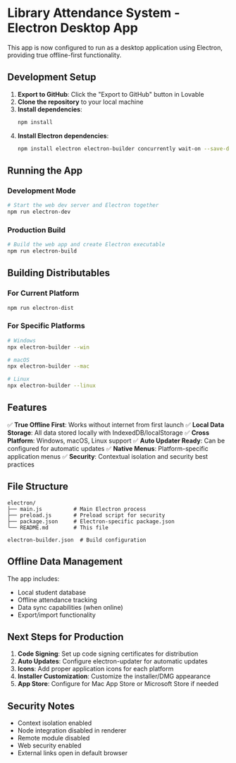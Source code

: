 # Library Attendance System - Electron Desktop App

This app is now configured to run as a desktop application using Electron, providing true offline-first functionality.

## Development Setup

1. **Export to GitHub**: Click the "Export to GitHub" button in Lovable
2. **Clone the repository** to your local machine
3. **Install dependencies**:
   ```bash
   npm install
   ```
4. **Install Electron dependencies**:
   ```bash
   npm install electron electron-builder concurrently wait-on --save-dev
   ```

## Running the App

### Development Mode
```bash
# Start the web dev server and Electron together
npm run electron-dev
```

### Production Build
```bash
# Build the web app and create Electron executable
npm run electron-build
```

## Building Distributables

### For Current Platform
```bash
npm run electron-dist
```

### For Specific Platforms
```bash
# Windows
npx electron-builder --win

# macOS  
npx electron-builder --mac

# Linux
npx electron-builder --linux
```

## Features

✅ **True Offline First**: Works without internet from first launch
✅ **Local Data Storage**: All data stored locally with IndexedDB/localStorage
✅ **Cross Platform**: Windows, macOS, Linux support
✅ **Auto Updater Ready**: Can be configured for automatic updates
✅ **Native Menus**: Platform-specific application menus
✅ **Security**: Contextual isolation and security best practices

## File Structure
```
electron/
├── main.js          # Main Electron process
├── preload.js       # Preload script for security
├── package.json     # Electron-specific package.json
└── README.md        # This file

electron-builder.json  # Build configuration
```

## Offline Data Management

The app includes:
- Local student database
- Offline attendance tracking  
- Data sync capabilities (when online)
- Export/import functionality

## Next Steps for Production

1. **Code Signing**: Set up code signing certificates for distribution
2. **Auto Updates**: Configure electron-updater for automatic updates
3. **Icons**: Add proper application icons for each platform
4. **Installer Customization**: Customize the installer/DMG appearance
5. **App Store**: Configure for Mac App Store or Microsoft Store if needed

## Security Notes

- Context isolation enabled
- Node integration disabled in renderer
- Remote module disabled
- Web security enabled
- External links open in default browser